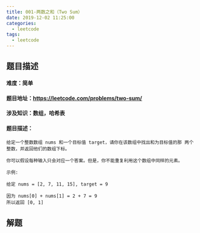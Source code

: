 ```yaml
---
title: 001-两数之和（Two Sum）
date: 2019-12-02 11:25:00
categories: 
  - leetcode
tags: 
  - leetcode
---
```

## 题目描述

#### 难度：简单
#### 题目地址：https://leetcode.com/problems/two-sum/
#### 涉及知识：数组，哈希表

#### 题目描述：
```
给定一个整数数组 nums 和一个目标值 target，请你在该数组中找出和为目标值的那 两个 整数，并返回他们的数组下标。

你可以假设每种输入只会对应一个答案。但是，你不能重复利用这个数组中同样的元素。

示例:

给定 nums = [2, 7, 11, 15], target = 9

因为 nums[0] + nums[1] = 2 + 7 = 9
所以返回 [0, 1]
```

## 解题


